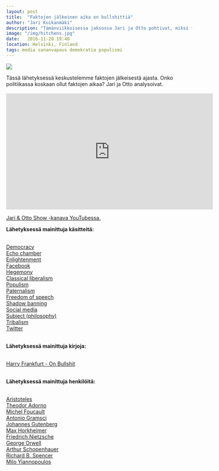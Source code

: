 ```yaml
---
layout: post
title:  "Faktojen jälkeinen aika on bullshittiä"
author: "Jari Kuikanmäki"
description: "Tämänviikkoisessa jaksossa Jari ja Otto pohtivat, miksi faktojen jälkeinen aika on niinkin bullshittiä kuin se on."
image: "/img/hitchens.jpg"
date:   2016-11-20 19:40
location: Helsinki, Finland
tags: media sananvapaus demokratia populismi
---
```


<div class="post-image">
<img src="{{ "/img/hitchens.jpg" | prepend: site.baseurl }}">
</div>

<p>Tässä lähetyksessä keskustelemme faktojen jälkeisestä ajasta. Onko politiikassa koskaan ollut faktojen aikaa? Jari ja Otto analysoivat.<br><br>

<iframe width="560" height="315" src="https://www.youtube.com/embed/gMJH0VtMSDA" frameborder="0" allowfullscreen></iframe>

<p><a href="http://www.youtube.com/channel/UCHOTEl3XEzqv3VuLr20cyOA" target="_blank">Jari & Otto Show -kanava YouTubessa.</a></p>

<b>Lähetyksessä mainittuja käsitteitä:</b><br><br>

<a href="http://en.wikipedia.org/wiki/Democracy" target="_blank">Democracy</a><br>
<a href="https://en.wikipedia.org/wiki/Echo_chamber_(media)" target="_blank">Echo chamber</a><br>
<a href="http://en.wikipedia.org/wiki/Age_of_Enlightenment" target="_blank">Enlightenment</a><br>
<a href="http://en.wikipedia.org/wiki/Democracy" target="_blank">Facebook</a><br>
<a href="http://en.wikipedia.org/wiki/Hegemony" target="_blank">Hegemony</a><br>
<a href="http://en.wikipedia.org/wiki/Classical_liberalism" target="_blank">Classical liberalism</a><br>
<a href="http://en.wikipedia.org/wiki/Populism" target="_blank">Populism</a><br>
<a href="http://twitter.com/Paternalism" target="_blank">Paternalism</a><br>
<a href="http://en.wikipedia.org/wiki/Freedom_of_speech" target="_blank">Freedom of speech</a><br>
<a href="http://en.wikipedia.org/wiki/Stealth_banning" target="_blank">Shadow banning</a><br>
<a href="http://en.wikipedia.org/wiki/Social_media" target="_blank">Social media</a><br>
<a href="http://en.wikipedia.org/wiki/Subject_(philosophy)" target="_blank">Subject (philosophy)</a><br>
<a href="http://en.wikipedia.org/wiki/Tribalism" target="_blank">Tribalism</a><br>
<a href="http://en.wikipedia.org/wiki/Twitter" target="_blank">Twitter</a><br><br>

<b>Lähetyksessä mainittuja kirjoja:</b><br><br>

<a href="http://www.stoa.org.uk/topics/bullshit/pdf/on-bullshit.pdf" target="_blank">Harry Frankfurt - On Bullshit</a><br><br>

<b>Lähetyksessä mainittuja henkilöitä:</b><br><br>

<a href="http://en.wikipedia.org/wiki/Aristoteles" target="_blank">Aristoteles</a><br>
<a href="http://en.wikipedia.org/wiki/Theodor_Adorno" target="_blank">Theodor Adorno</a><br>
<a href="http://en.wikipedia.org/wiki/Michel_Foucault" target="_blank">Michel Foucault</a><br>
<a href="http://en.wikipedia.org/wiki/Antonio_Gramsci" target="_blank">Antonio Gramsci</a><br>
<a href="http://en.wikipedia.org/wiki/Johannes_Gutenberg" target="_blank">Johannes Gutenberg</a><br>
<a href="http://en.wikipedia.org/wiki/Max_Horkheimer" target="_blank">Max Horkheimer</a><br>
<a href="http://en.wikipedia.org/wiki/Friedrich_Nietzsche" target="_blank">Friedrich Nietzsche</a><br> 
<a href="http://en.wikipedia.org/wiki/George_Orwell" target="_blank">George Orwell</a><br>
<a href="http://en.wikipedia.org/wiki/Arthur_Schopenhauer" target="_blank">Arthur Schopenhauer</a><br> 
<a href="http://en.wikipedia.org/wiki/Richard_B._Spencer" target="_blank">Richard B. Spencer</a><br> 
<a href="http://en.wikipedia.org/wiki/Milo_Yiannopoulos" target="_blank">Milo Yiannopoulos</a><br> 

</p>